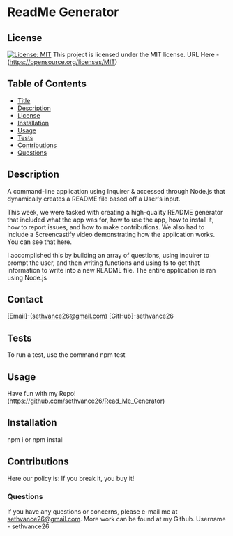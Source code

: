 
# ReadMe Generator


## License
[![License: MIT](https://img.shields.io/badge/License-MIT-yellow.svg)](https://opensource.org/licenses/MIT)
  This project is licensed under the MIT license. URL Here - (https://opensource.org/licenses/MIT)



## Table of Contents
- [Title](#Project-Name)
- [Description](#Description)
- [License](#License)
- [Installation](#Installation)
- [Usage](#Usage)
- [Tests](#Tests)
- [Contributions](#Contributions)
- [Questions](#Questions)

## Description
A command-line application using Inquirer & accessed through Node.js that dynamically creates a README file based off a User's input.

This week, we were tasked with creating a high-quality README generator that included what the app was for,
 how to use the app, how to install it, how to report issues, and how to make contributions. We also had 
 to include a Screencastify video demonstrating how the application works. You can see that here. 

I accomplished this by building an array of questions, using inquirer to prompt the user, and then writing functions and using fs to get 
that information to write into a new README file. The entire application is ran using Node.js

## Contact
[Email]-(sethvance26@gmail.com)
[GitHub]-sethvance26

## Tests
To run a test, use the command npm test

## Usage
Have fun with my Repo!
(https://github.com/sethvance26/Read_Me_Generator)


## Installation
npm i or npm install 

## Contributions
Here our policy is: If you break it, you buy it!


### Questions
If you have any questions or concerns, please e-mail me at sethvance26@gmail.com. More work can be found at my Github. Username -  sethvance26 


